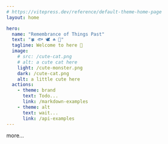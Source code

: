 ```yaml
---
# https://vitepress.dev/reference/default-theme-home-page
layout: home

hero:
  name: "Remembrance of Things Past"
  text: "🍀 🐟 🕊️ ☘️ 🍁"
  tagline: Welcome to here 🍃
  image:
    # src: /cute-cat.png
    # alt: a cute cat here
    light: /cute-monster.png
    dark: /cute-cat.png
    alt: a little cute here
  actions:
    - theme: brand
      text: Todo...
      link: /markdown-examples
    - theme: alt
      text: wait...
      link: /api-examples
---
```


<script setup>
import './style/index.less';

</script>

more...